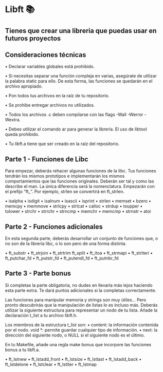 # Libft 📚

## Tienes que crear una libreria que puedas usar en futuros proyectos

## Consideraciones técnicas
• Declarar variables globales está prohibido.

• Si necesitas separar una función compleja en varias, asegúrate de utilizar la palabra static para ello. De esta forma, las funciones se quedarán en el archivo apropiado.

• Pon todos tus archivos en la raíz de tu repositorio.

• Se prohibe entregar archivos no utilizados.

• Todos los archivos .c deben compilarse con las flags -Wall -Werror -Wextra.

• Debes utilizar el comando ar para generar la librería. El uso de libtool queda prohibido.

• Tu libft.a tiene que ser creado en la raíz del repositorio.

## Parte 1 - Funciones de Libc
Para empezar, deberás rehacer algunas funciones de la libc. Tus funciones tendrán los mismos prototipos e implementarán los mismos comportamientos que las funciones originales. Deberán ser tal y como las describe el man. La única diferencia será la nomenclatura. Empezarán con el prefijo “ft_”. Por ejemplo, strlen se convertirá en ft_strlen.

• isalpha • isdigit • isalnum • isascii • isprint • strlen • memset • bzero
• memcpy • memmove • strlcpy • strlcat • calloc • strdup 
• toupper • tolower • strchr • strrchr • strncmp • memchr • memcmp • strnstr • atoi

## Parte 2 - Funciones adicionales
En esta segunda parte, deberás desarrollar un conjunto de funciones que, o no son de la librería libc, o lo son pero de una forma distinta.

• ft_substr • ft_strjoin • ft_strtrim ft_split • ft_itoa • ft_strmapi • ft_striteri • ft_putchar_fd • ft_putstr_fd • ft_putendl_fd • ft_putnbr_fd

## Parte 3 - Parte bonus
Si completas la parte obligatoria, no dudes en llevarla más lejos haciendo esta parte
extra. Te dará puntos adicionales si la completas correctamente.

Las funciones para manipular memoria y strings son muy útiles... Pero pronto descubrirás que la manipulación de listas lo es incluso más.
Deberás utilizar la siguiente estructura para representar un nodo de tu lista. Añade
la declaración t_list a tu archivo libft.h.

Los miembros de la estructura t_list son:
• content: la información contenida por el nodo.
void *: permite guardar cualquier tipo de información.
• next: la dirección del siguiente nodo, o NULL si el siguiente nodo es el último.

En tu Makefile, añade una regla make bonus que incorpore las funciones bonus a tu
libft.a.

• ft_lstnew • ft_lstadd_front • ft_lstsize • ft_lstlast • ft_lstadd_back • ft_lstdelone • ft_lstclear • ft_lstiter • ft_lstmap
